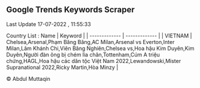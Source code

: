 

## Google Trends Keywords Scraper 
 
Last Update 17-07-2022 , 11:55:33

Country List :
 Name  | Keyword |
| ------------- | ------------- |
| VIETNAM | Chelsea,Arsenal,Phạm Băng Băng,AC Milan,Arsenal vs Everton,Inter Milan,Lâm Khánh Chi,Viên Băng Nghiên,Chelsea vs,Hoa hậu Kim Duyên,Kim Duyên,Người đàn ông bị chém lìa chân,Tottenham,Cúm A triệu chứng,HAGL,Hoa hậu các dân tộc Việt Nam 2022,Lewandowski,Mister Supranational 2022,Ricky Martin,Hòa Minzy |



© Abdul Muttaqin 
